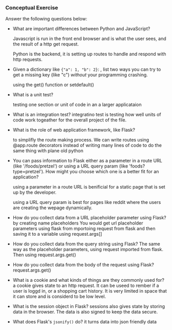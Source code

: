 ### Conceptual Exercise

Answer the following questions below:

- What are important differences between Python and JavaScript?

    Javascript is run in the front end browser and is what the user sees, and the result of a http get request.

    Python is the backend, it is setting up routes to handle and respond with http requests.

- Given a dictionary like ``{"a": 1, "b": 2}``: , list two ways you
  can try to get a missing key (like "c") *without* your programming
  crashing.

    using the get() function or setdefault()

- What is a unit test?

    testing one section or unit of code in an a larger applicataion

- What is an integration test?
    integratino test is testing how well units of code work togeather for the overall project of the file.

- What is the role of web application framework, like Flask?

    to simplifly the route making process.  We can write routes using @app.route decorators instead of writing many lines of code to do the same thing with plane old python

- You can pass information to Flask either as a parameter in a route URL
  (like '/foods/pretzel') or using a URL query param (like
  'foods?type=pretzel'). How might you choose which one is a better fit
  for an application?

  using a parameter in a route URL is benificial for a static page that is set up by the developer.  
  
  using a URL query param is best for pages like reddit where the users are creating the wepage dynamically.

- How do you collect data from a URL placeholder parameter using Flask?
by creating name placeholders
  You would get url placeholder parameters using flask from mportoing request from flask and then saving it to a variable using request.args[]


- How do you collect data from the query string using Flask?
  The same way as the placeholder parameters, using request imported from flask.  Then using request.args.get()

- How do you collect data from the body of the request using Flask?
  request.args.get()


- What is a cookie and what kinds of things are they commonly used for?
  a cookie gives state to an http request.  It can be useed to rember if a user is loggd in, or a shopping cart history.  It is very limited in space that it can store and is considerd to be low level.  

- What is the session object in Flask?
  sessions also gives state by storing data in the browser.  The data is also signed to keep the data secure.

- What does Flask's `jsonify()` do?
    it turns data into json friendly data
